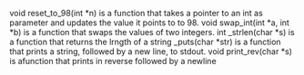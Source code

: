 void reset_to_98(int *n) is a function that takes a pointer to an int as parameter and updates the value it points to to 98.
void swap_int(int *a, int *b) is a function that swaps the values of two integers.
int _strlen(char *s) is a function that returns the lrngth of a string
_puts(char *str) is a function that prints a string, followed by a new line, to stdout.
void print_rev(char *s) is afunction that prints in reverse followed by a newline
